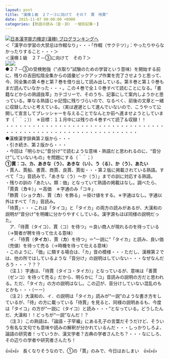 ```yaml
---
layout: post
title: "漢検１級　２７－③に向けて　その７　賈　待賈"
date: 2015-11-07 00:00:00 +0900
categories: [熟語の読み（音・訓）　－個別記事－]
---
```


[![](/syuusyuu9701/assets/images/漢検１級-２７－③に向けて-その７-賈-待賈-br_c_3028_1.gif)](http://blog.with2.net/link.php?1659096:3028 "日本漢字能力検定(漢検) ブログランキングへ")[日本漢字能力検定(漢検) ブログランキングへ](http://blog.with2.net/link.php?1659096:3028)  
＜「漢字の学習の大禁忌は作輟なり」・・・「作輟（サクテツ）」：やったりやらなかったりすること・・・＞  
＜漢検１級　２７－③に向けて　その７＞  
![](/syuusyuu9701/assets/images/漢検１級-２７－③に向けて-その７-賈-待賈-e0178d3abbc89b1ec26f1d4e89d6c10b.jpg)![](/syuusyuu9701/assets/images/漢検１級-２７－③に向けて-その７-賈-待賈-f5d397010beaef02542bf273c97f855a.jpg)  
●２７－③の受検勉強（“点取り”試験のための学習という意味）を開始する前に、残りの吉田松陰全集からの語彙ピックアップ作業を完了させようと思って、今、同全集の第４巻と第７巻を借り出して読み出している。第８巻と第１０巻もまだ読んでいなかった・・・。この４巻で全１０巻すべて読むことになる。「書籍などからの熟語抜萃」カテゴリーで、そのうち、記事にして案内しようかと思っている。単なる熟語じゃ記憶に残りづらいので、なるべく、前後の文章と一緒に収録したいと考えている。（実は遅遅として進んでいないので、こうやって公開して宣言してプレッシャーを与えることでなんとか前へ進ませようとしています（＾＾；））　＊目標：１１月中には残りの４巻すべて読了＆収録！！  
・・・・・・・・・・・・・・・・・・・・・・・・・・・・・・・・・・・・・・・・・・・・・・・・・・・・・・・・・・・・・・・・・・  
●漢検漢字辞典第２版から・・・  
・引き続き、第２版から・・・  
・今回は「明らかに“音分け”で読むような意味・熟語だと思われるのに、“音分け”していないもの」を問題にする（＾＾；）  
**①賈：コ、カ、あきな（う）、あきな（い）、う（る）、か（う）、あたい**  
・賈人、賈船、書賈、商賈、良賈、賈衒・・・第２版に掲載されている熟語。すべて「コ」音読みで、「あきな（う）～か（う）」までの訓に対応する熟語。  
・残りの訓の「あたい。類：価」となっていて熟語の掲載はなし。調べたら、  
「賈貴（**カ**キ）」＝高価　＊字通のみ「コキ」  
「飾賈（ショク**カ**）、賈（**カ**）を飾る」＝掛け値をする。＊字通はなし。字通以外はすべて「カ」音読み。  
「待賈」・・・これは「タイコ」と「タイカ」の両方の読みがあるが、大漢和の説明が“音分け”を明確に分かりやすくしている。漢字源もほぼ同様の説明だった。  
　ア．「待賈（タイコ）、賈（コ）を待つ」＝良い商人が現れるのを待っている（→賢者が聘を待って仕える意味）  
　イ．「待賈（**タイカ**）、賈（**カ**）を待つ」＝“一説に”「タイカ」と読み、良い価（売値）を待って売る（→時機を待って仕える意味）  
・このように、「価」に類する場合は、「カ」音の模様・・・ただし、漢検第２では、他の所ではしているような「音分け」の説明はしていない・・・なぜなんだろう・・・？？？  
　（注１）字通は、「待賈（タイコ・タイカ）」となっているが、意味は「善賈（ゼンコ）を待って売る」だから、明らかに「コ」音読みの説明の方だと思われる。ただ、「タイカ」の方の説明はなし。この辺が、音分けしていない混乱のもとかも・・・（ーー）  
　（注２）大漢和の、イ．の説明は「タイカ」読みが“一説”のような書き方をしているが、「待」の方に載っている「待賈」を見ると、同様の説明あるも、今度は「タイコ」の方が“一説に（タイコ）と読み・・・”となっている。どうしたんだ、大漢和！！どっちが“一説”なんだ！？  
　（注３）この熟語は、「論語・子罕褊」にある孔子の言葉だそうだけど、そういう有名な文句でも意味や読みの解釈が分かれているんだ・・・しっかりしろよ、論語の研究者！っていうか、漢文学者？古典の学者さんたち？・・・なにしろ、その辺りの学者や研究者さんたち！  
  
👍👍👍　長くなりそうなので、①の「賈」のみで、今日はおしまい　👍👍👍  
  
  